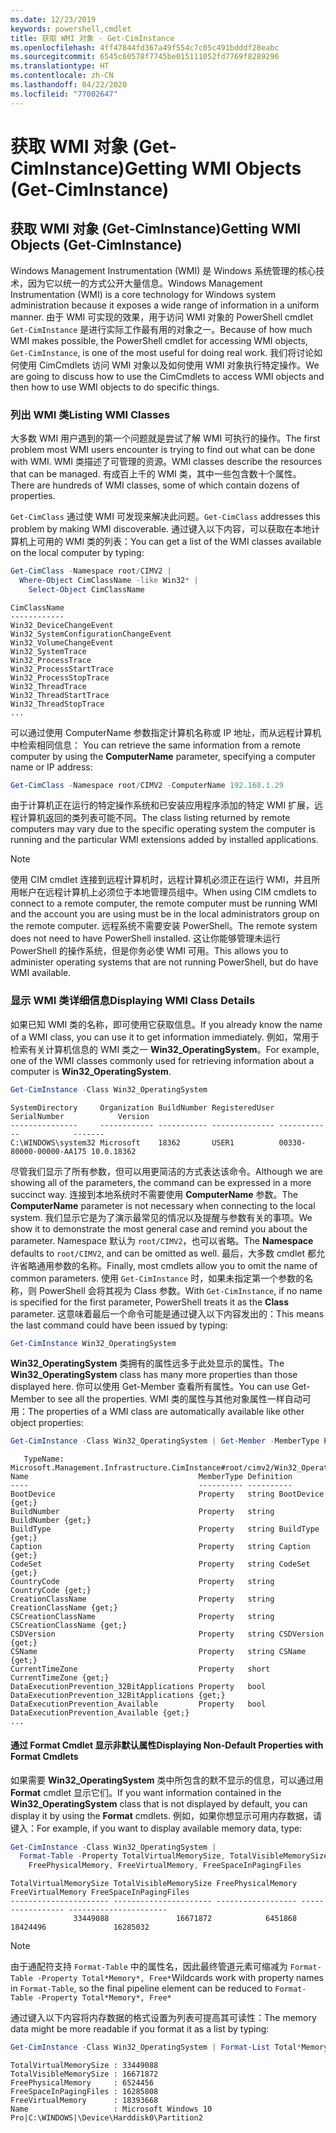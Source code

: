 ```yaml
---
ms.date: 12/23/2019
keywords: powershell,cmdlet
title: 获取 WMI 对象 - Get-CimInstance
ms.openlocfilehash: 4ff47844fd367a49f554c7c05c491bdddf28eabc
ms.sourcegitcommit: 6545c60578f7745be015111052fd7769f8289296
ms.translationtype: HT
ms.contentlocale: zh-CN
ms.lasthandoff: 04/22/2020
ms.locfileid: "77002647"
---
```

# <a name="getting-wmi-objects-get-ciminstance"></a><span data-ttu-id="3ef1a-103">获取 WMI 对象 (Get-CimInstance)</span><span class="sxs-lookup"><span data-stu-id="3ef1a-103">Getting WMI Objects (Get-CimInstance)</span></span>

## <a name="getting-wmi-objects-get-ciminstance"></a><span data-ttu-id="3ef1a-104">获取 WMI 对象 (Get-CimInstance)</span><span class="sxs-lookup"><span data-stu-id="3ef1a-104">Getting WMI Objects (Get-CimInstance)</span></span>

<span data-ttu-id="3ef1a-105">Windows Management Instrumentation (WMI) 是 Windows 系统管理的核心技术，因为它以统一的方式公开大量信息。</span><span class="sxs-lookup"><span data-stu-id="3ef1a-105">Windows Management Instrumentation (WMI) is a core technology for Windows system administration because it exposes a wide range of information in a uniform manner.</span></span> <span data-ttu-id="3ef1a-106">由于 WMI 可实现的效果，用于访问 WMI 对象的 PowerShell cmdlet `Get-CimInstance` 是进行实际工作最有用的对象之一。</span><span class="sxs-lookup"><span data-stu-id="3ef1a-106">Because of how much WMI makes possible, the PowerShell cmdlet for accessing WMI objects, `Get-CimInstance`, is one of the most useful for doing real work.</span></span> <span data-ttu-id="3ef1a-107">我们将讨论如何使用 CimCmdlets 访问 WMI 对象以及如何使用 WMI 对象执行特定操作。</span><span class="sxs-lookup"><span data-stu-id="3ef1a-107">We are going to discuss how to use the CimCmdlets to access WMI objects and then how to use WMI objects to do specific things.</span></span>

### <a name="listing-wmi-classes"></a><span data-ttu-id="3ef1a-108">列出 WMI 类</span><span class="sxs-lookup"><span data-stu-id="3ef1a-108">Listing WMI Classes</span></span>

<span data-ttu-id="3ef1a-109">大多数 WMI 用户遇到的第一个问题就是尝试了解 WMI 可执行的操作。</span><span class="sxs-lookup"><span data-stu-id="3ef1a-109">The first problem most WMI users encounter is trying to find out what can be done with WMI.</span></span> <span data-ttu-id="3ef1a-110">WMI 类描述了可管理的资源。</span><span class="sxs-lookup"><span data-stu-id="3ef1a-110">WMI classes describe the resources that can be managed.</span></span> <span data-ttu-id="3ef1a-111">有成百上千的 WMI 类，其中一些包含数十个属性。</span><span class="sxs-lookup"><span data-stu-id="3ef1a-111">There are hundreds of WMI classes, some of which contain dozens of properties.</span></span>

<span data-ttu-id="3ef1a-112">`Get-CimClass` 通过使 WMI 可发现来解决此问题。</span><span class="sxs-lookup"><span data-stu-id="3ef1a-112">`Get-CimClass` addresses this problem by making WMI discoverable.</span></span> <span data-ttu-id="3ef1a-113">通过键入以下内容，可以获取在本地计算机上可用的 WMI 类的列表：</span><span class="sxs-lookup"><span data-stu-id="3ef1a-113">You can get a list of the WMI classes available on the local computer by typing:</span></span>

```powershell
Get-CimClass -Namespace root/CIMV2 |
  Where-Object CimClassName -like Win32* |
    Select-Object CimClassName
```

```Output
CimClassName
------------
Win32_DeviceChangeEvent
Win32_SystemConfigurationChangeEvent
Win32_VolumeChangeEvent
Win32_SystemTrace
Win32_ProcessTrace
Win32_ProcessStartTrace
Win32_ProcessStopTrace
Win32_ThreadTrace
Win32_ThreadStartTrace
Win32_ThreadStopTrace
...
```

<span data-ttu-id="3ef1a-114">可以通过使用 ComputerName 参数指定计算机名称或 IP 地址，而从远程计算机中检索相同信息： </span><span class="sxs-lookup"><span data-stu-id="3ef1a-114">You can retrieve the same information from a remote computer by using the **ComputerName** parameter, specifying a computer name or IP address:</span></span>

```powershell
Get-CimClass -Namespace root/CIMV2 -ComputerName 192.168.1.29
```

<span data-ttu-id="3ef1a-115">由于计算机正在运行的特定操作系统和已安装应用程序添加的特定 WMI 扩展，远程计算机返回的类列表可能不同。</span><span class="sxs-lookup"><span data-stu-id="3ef1a-115">The class listing returned by remote computers may vary due to the specific operating system the computer is running and the particular WMI extensions added by installed applications.</span></span>

> [!NOTE]
> <span data-ttu-id="3ef1a-116">使用 CIM cmdlet 连接到远程计算机时，远程计算机必须正在运行 WMI，并且所用帐户在远程计算机上必须位于本地管理员组中。</span><span class="sxs-lookup"><span data-stu-id="3ef1a-116">When using CIM cmdlets to connect to a remote computer, the remote computer must be running WMI and the account you are using must be in the local administrators group on the remote computer.</span></span>
> <span data-ttu-id="3ef1a-117">远程系统不需要安装 PowerShell。</span><span class="sxs-lookup"><span data-stu-id="3ef1a-117">The remote system does not need to have PowerShell installed.</span></span> <span data-ttu-id="3ef1a-118">这让你能够管理未运行 PowerShell 的操作系统，但是你务必使 WMI 可用。</span><span class="sxs-lookup"><span data-stu-id="3ef1a-118">This allows you to administer operating systems that are not running PowerShell, but do have WMI available.</span></span>

### <a name="displaying-wmi-class-details"></a><span data-ttu-id="3ef1a-119">显示 WMI 类详细信息</span><span class="sxs-lookup"><span data-stu-id="3ef1a-119">Displaying WMI Class Details</span></span>

<span data-ttu-id="3ef1a-120">如果已知 WMI 类的名称，即可使用它获取信息。</span><span class="sxs-lookup"><span data-stu-id="3ef1a-120">If you already know the name of a WMI class, you can use it to get information immediately.</span></span> <span data-ttu-id="3ef1a-121">例如，常用于检索有关计算机信息的 WMI 类之一 **Win32_OperatingSystem**。</span><span class="sxs-lookup"><span data-stu-id="3ef1a-121">For example, one of the WMI classes commonly used for retrieving information about a computer is **Win32_OperatingSystem**.</span></span>

```powershell
Get-CimInstance -Class Win32_OperatingSystem
```

```Output
SystemDirectory     Organization BuildNumber RegisteredUser SerialNumber            Version
---------------     ------------ ----------- -------------- ------------            -------
C:\WINDOWS\system32 Microsoft    18362       USER1          00330-80000-00000-AA175 10.0.18362
```

<span data-ttu-id="3ef1a-122">尽管我们显示了所有参数，但可以用更简洁的方式表达该命令。</span><span class="sxs-lookup"><span data-stu-id="3ef1a-122">Although we are showing all of the parameters, the command can be expressed in a more succinct way.</span></span>
<span data-ttu-id="3ef1a-123">连接到本地系统时不需要使用 **ComputerName** 参数。</span><span class="sxs-lookup"><span data-stu-id="3ef1a-123">The **ComputerName** parameter is not necessary when connecting to the local system.</span></span> <span data-ttu-id="3ef1a-124">我们显示它是为了演示最常见的情况以及提醒与参数有关的事项。</span><span class="sxs-lookup"><span data-stu-id="3ef1a-124">We show it to demonstrate the most general case and remind you about the parameter.</span></span> <span data-ttu-id="3ef1a-125">Namespace  默认为 `root/CIMV2`，也可以省略。</span><span class="sxs-lookup"><span data-stu-id="3ef1a-125">The **Namespace** defaults to `root/CIMV2`, and can be omitted as well.</span></span> <span data-ttu-id="3ef1a-126">最后，大多数 cmdlet 都允许省略通用参数的名称。</span><span class="sxs-lookup"><span data-stu-id="3ef1a-126">Finally, most cmdlets allow you to omit the name of common parameters.</span></span> <span data-ttu-id="3ef1a-127">使用 `Get-CimInstance` 时，如果未指定第一个参数的名称，则 PowerShell 会将其视为 Class  参数。</span><span class="sxs-lookup"><span data-stu-id="3ef1a-127">With `Get-CimInstance`, if no name is specified for the first parameter, PowerShell treats it as the **Class** parameter.</span></span> <span data-ttu-id="3ef1a-128">这意味着最后一个命令可能是通过键入以下内容发出的：</span><span class="sxs-lookup"><span data-stu-id="3ef1a-128">This means the last command could have been issued by typing:</span></span>

```powershell
Get-CimInstance Win32_OperatingSystem
```

<span data-ttu-id="3ef1a-129">**Win32_OperatingSystem** 类拥有的属性远多于此处显示的属性。</span><span class="sxs-lookup"><span data-stu-id="3ef1a-129">The **Win32_OperatingSystem** class has many more properties than those displayed here.</span></span> <span data-ttu-id="3ef1a-130">你可以使用 Get-Member 查看所有属性。</span><span class="sxs-lookup"><span data-stu-id="3ef1a-130">You can use Get-Member to see all the properties.</span></span> <span data-ttu-id="3ef1a-131">WMI 类的属性与其他对象属性一样自动可用：</span><span class="sxs-lookup"><span data-stu-id="3ef1a-131">The properties of a WMI class are automatically available like other object properties:</span></span>

```powershell
Get-CimInstance -Class Win32_OperatingSystem | Get-Member -MemberType Property
```

```Output
   TypeName: Microsoft.Management.Infrastructure.CimInstance#root/cimv2/Win32_OperatingSystem
Name                                      MemberType Definition
----                                      ---------- ----------
BootDevice                                Property   string BootDevice {get;}
BuildNumber                               Property   string BuildNumber {get;}
BuildType                                 Property   string BuildType {get;}
Caption                                   Property   string Caption {get;}
CodeSet                                   Property   string CodeSet {get;}
CountryCode                               Property   string CountryCode {get;}
CreationClassName                         Property   string CreationClassName {get;}
CSCreationClassName                       Property   string CSCreationClassName {get;}
CSDVersion                                Property   string CSDVersion {get;}
CSName                                    Property   string CSName {get;}
CurrentTimeZone                           Property   short CurrentTimeZone {get;}
DataExecutionPrevention_32BitApplications Property   bool DataExecutionPrevention_32BitApplications {get;}
DataExecutionPrevention_Available         Property   bool DataExecutionPrevention_Available {get;}
...
```

#### <a name="displaying-non-default-properties-with-format-cmdlets"></a><span data-ttu-id="3ef1a-132">通过 Format Cmdlet 显示非默认属性</span><span class="sxs-lookup"><span data-stu-id="3ef1a-132">Displaying Non-Default Properties with Format Cmdlets</span></span>

<span data-ttu-id="3ef1a-133">如果需要 **Win32_OperatingSystem** 类中所包含的默不显示的信息，可以通过用 **Format** cmdlet 显示它们。</span><span class="sxs-lookup"><span data-stu-id="3ef1a-133">If you want information contained in the **Win32_OperatingSystem** class that is not displayed by default, you can display it by using the **Format** cmdlets.</span></span> <span data-ttu-id="3ef1a-134">例如，如果你想显示可用内存数据，请键入：</span><span class="sxs-lookup"><span data-stu-id="3ef1a-134">For example, if you want to display available memory data, type:</span></span>

```powershell
Get-CimInstance -Class Win32_OperatingSystem |
  Format-Table -Property TotalVirtualMemorySize, TotalVisibleMemorySize,
    FreePhysicalMemory, FreeVirtualMemory, FreeSpaceInPagingFiles
```

```Output
TotalVirtualMemorySize TotalVisibleMemorySize FreePhysicalMemory FreeVirtualMemory FreeSpaceInPagingFiles
---------------------- ---------------------- ------------------ ----------------- ----------------------
              33449088               16671872            6451868          18424496               16285032
```

> [!NOTE]
> <span data-ttu-id="3ef1a-135">由于通配符支持 `Format-Table` 中的属性名，因此最终管道元素可缩减为 `Format-Table -Property Total*Memory*, Free*`</span><span class="sxs-lookup"><span data-stu-id="3ef1a-135">Wildcards work with property names in `Format-Table`, so the final pipeline element can be reduced to `Format-Table -Property Total*Memory*, Free*`</span></span>

<span data-ttu-id="3ef1a-136">通过键入以下内容将内存数据的格式设置为列表可提高其可读性：</span><span class="sxs-lookup"><span data-stu-id="3ef1a-136">The memory data might be more readable if you format it as a list by typing:</span></span>

```powershell
Get-CimInstance -Class Win32_OperatingSystem | Format-List Total*Memory*, Free*
```

```Output
TotalVirtualMemorySize : 33449088
TotalVisibleMemorySize : 16671872
FreePhysicalMemory     : 6524456
FreeSpaceInPagingFiles : 16285808
FreeVirtualMemory      : 18393668
Name                   : Microsoft Windows 10 Pro|C:\WINDOWS|\Device\Harddisk0\Partition2
```
